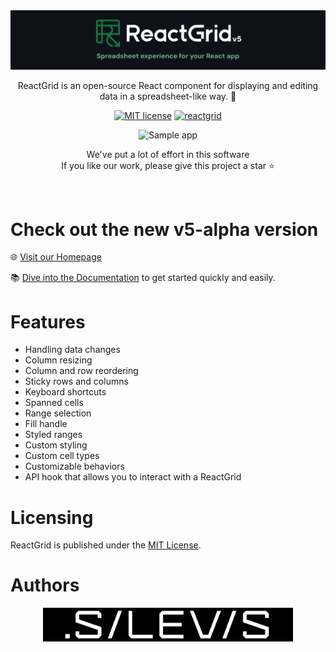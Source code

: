 <img alt="Sample app" src="public/rg-banner.png"/>

<div align="center">

ReactGrid is an open-source React component for displaying and editing data in a spreadsheet-like way. 🚀

[![MIT license](https://img.shields.io/badge/License-MIT-blue.svg)](https://github.com/silevis/reactgrid/blob/develop/LICENSE)
[![reactgrid](https://img.shields.io/endpoint?url=https://dashboard.cypress.io/badge/simple/hwrqiy&style=flat&logo=cypress)](https://dashboard.cypress.io/projects/hwrqiy/runs)

<img alt="Sample app" src="https://reactgrid.com/sample.gif"/>

We've put a lot of effort in this software<br/>
If you like our work, please give this project a star ⭐

</div>
&nbsp;

# Check out the new v5-alpha version

🌐 [Visit our Homepage](https://silevis.github.io/reactgrid/)

📚 [Dive into the Documentation](https://silevis.github.io/reactgrid/docs/5.0/1-getting-started) to get started quickly and easily.

# Features

- Handling data changes
- Column resizing
- Column and row reordering
- Sticky rows and columns
- Keyboard shortcuts
- Spanned cells
- Range selection
- Fill handle
- Styled ranges
- Custom styling
- Custom cell types
- Customizable behaviors
- API hook that allows you to interact with a ReactGrid

# Licensing

ReactGrid is published under the [MIT License](./LICENSE).

# Authors

<div align="center">
  <a 
    href="https://www.silevis.com/?utm_source=github&utm_medium=reactgrdigit&utm_campaign=github" 
    target="_blank" 
    rel="noopener noreferrer"
  >
    <img src="public/silevis.png" alt="Silevis" width="400"/>
  </a>
</div>
